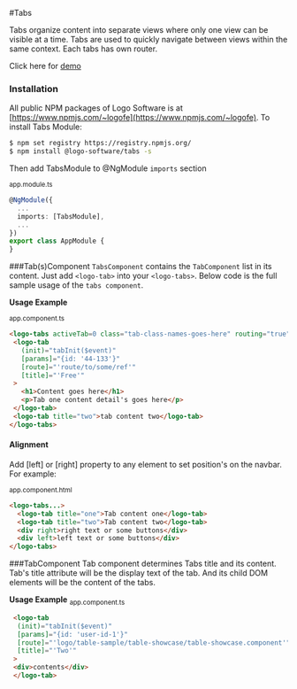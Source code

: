 #Tabs

Tabs organize content into separate views where only one view can be visible at a time. Tabs are used to quickly navigate between views within the same context.
Each tabs has own router.

Click here for [demo](http://design.logo.com.tr/#/docs/components/tabs-module#tabsmodule)

### Installation
All public NPM packages of Logo Software is at [https://www.npmjs.com/~logofe](https://www.npmjs.com/~logofe).
To install Tabs Module:

```bash
$ npm set registry https://registry.npmjs.org/
$ npm install @logo-software/tabs -s
```
Then add TabsModule to @NgModule `imports` section

<sub>app.module.ts</sub>
```typescript
@NgModule({
  ...
  imports: [TabsModule],
  ...
})
export class AppModule {
}
```
###Tab(s)Component
 `TabsComponent` contains the `TabComponent` list in its content. Just add `<logo-tab>` into your `<logo-tabs>`. Below code is the full sample usage of the `tabs component`.

 __Usage Example__

 <sub>app.component.ts</sub>
 ```html
 <logo-tabs activeTab=0 class="tab-class-names-goes-here" routing="true" (change)="yourChangeTrigger($event)" (tabEvent)="yourTabEvent($event)">
  <logo-tab
    (init)="tabInit($event)"
    [params]="{id: '44-133'}"
    [route]="'route/to/some/ref'"
    [title]="'Free'"
  >
    <h1>Content goes here</h1>
    <p>Tab one content detail's goes here</p>
  </logo-tab>
  <logo-tab title="two">tab content two</logo-tab>
 </logo-tabs>
 ```

 #### Alignment
 Add [left] or [right] property to any element to set position's on the navbar.
 For example:

 <sub>app.component.html</sub>
 ```html
 <logo-tabs...>
   <logo-tab title="one">Tab content one</logo-tab>
   <logo-tab title="two">Tab content two</logo-tab>
   <div right>right text or some buttons</div>
   <div left>left text or some buttons</div>
 </logo-tabs>
 ```

###TabComponent
Tab component determines Tabs title and its content. Tab's title attribute will be the display text of the tab. And its child DOM elements will be the content of the tabs.

__Usage Example__
<sub>app.component.ts</sub>
```html
 <logo-tab
  (init)="tabInit($event)"
  [params]="{id: 'user-id-1'}"
  [route]="'logo/table-sample/table-showcase/table-showcase.component'"
  [title]="'Two'"
 >
 <div>contents</div>
 </logo-tab>
```
